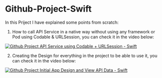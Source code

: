 # Github-Project-Swift
In this Priject I have explained some points from scratch:
1. How to call API Service in a native way without using any framework or Pod using Codable & URLSession, you can check it in the video below: 

[![Github Project API Service using Codable + URLSession - Swift](https://user-images.githubusercontent.com/26345314/154846403-30b940e7-6a8e-4090-9d4a-6e06e5e27190.png)](https://www.youtube.com/watch?v=CLwZxqJWm4A&list=PLcqMcXfu9uXOCmg8vKpFVHaxWLnujcakV&index=1&t=4s "Github Project API Service using Codable + URLSession - Swift")

2. Creating the Design for everything in the project to be able to use it, you can check it in the video below:  

[![Github Project Initial App Design and View API Data - Swift](https://user-images.githubusercontent.com/26345314/154846611-30a8cf03-af1c-4e33-9be9-c21fecfdb0c9.png)](https://www.youtube.com/watch?v=BwMDLRHNssE&list=PLcqMcXfu9uXOCmg8vKpFVHaxWLnujcakV&index=2&t=23s "Github Project Initial App Design and View API Data - Swift")
